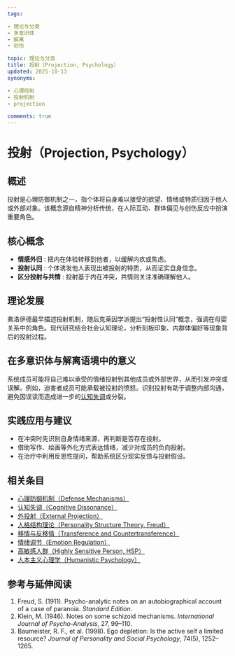 ```yaml
---
tags:

- 理论与分类
- 多意识体
- 解离
- 创伤

topic: 理论与分类
title: 投射（Projection, Psychology）
updated: 2025-10-13
synonyms:

- 心理投射
- 投射机制
- projection

comments: true
---
```


# 投射（Projection, Psychology）

## 概述

投射是心理防御机制之一，指个体将自身难以接受的欲望、情绪或特质归因于他人或外部对象。该概念源自精神分析传统，在人际互动、群体偏见与创伤反应中扮演重要角色。

## 核心概念

- **情感外归** : 把内在体验转移到他者，以缓解内疚或焦虑。
- **投射认同** : 个体诱发他人表现出被投射的特质，从而证实自身信念。
- **区分投射与共情** : 投射基于内在冲突，共情则关注准确理解他人。

## 理论发展

弗洛伊德最早描述投射机制，随后克莱因学派提出“投射性认同”概念，强调在母婴关系中的角色。现代研究结合社会认知理论，分析刻板印象、内群体偏好等现象背后的投射过程。

## 在多意识体与解离语境中的意义

系统成员可能将自己难以承受的情绪投射到其他成员或外部世界，从而引发冲突或误解。例如，迫害者成员可能承载被投射的愤怒。识别投射有助于调整内部沟通，避免因误读而造成进一步的[认知失调](Cognitive-Dissonance.md)或分裂。

## 实践应用与建议

- 在冲突时先识别自身情绪来源，再判断是否存在投射。
- 借助写作、绘画等外化方式表达情绪，减少对成员的负向投射。
- 在治疗中利用反思性提问，帮助系统区分现实反馈与投射假设。

## 相关条目

- [心理防御机制（Defense Mechanisms）](Defense-Mechanisms.md)
- [认知失调（Cognitive Dissonance）](Cognitive-Dissonance.md)
- [外投射（External Projection）](External-Projection.md)
- [人格结构理论（Personality Structure Theory, Freud）](Personality-Structure-Theory.md)
- [移情与反移情（Transference and Countertransference）](Transference-Countertransference.md)
- [情绪调节（Emotion Regulation）](Emotion-Regulation.md)
- [高敏感人群（Highly Sensitive Person, HSP）](Highly-Sensitive-Person.md)
- [人本主义心理学（Humanistic Psychology）](Humanistic-Psychology.md)

## 参考与延伸阅读

1. Freud, S. (1911). Psycho-analytic notes on an autobiographical account of a case of paranoia. *Standard Edition*.
2. Klein, M. (1946). Notes on some schizoid mechanisms. *International Journal of Psycho-Analysis*, 27, 99–110.
3. Baumeister, R. F., et al. (1998). Ego depletion: Is the active self a limited resource? *Journal of Personality and Social Psychology*, 74(5), 1252–1265.
